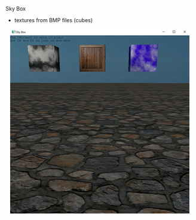 Sky Box

* textures from BMP files (cubes)

<p align="center">
  <img src="screen_shot.png" width="480"/>
</p>
